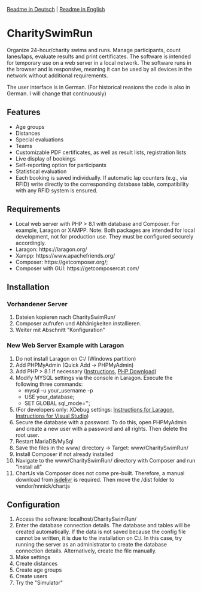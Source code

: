 
<a href="https://github.com/Endition/CharitySwimRun/blob/master/README-DE.md">Readme in Deutsch</a> | <a href="https://github.com/Endition/CharitySwimRun/blob/master/README.md">Readme in English</a>

<h1>CharitySwimRun</h1>
Organize 24-hour/charity swims and runs. Manage participants, count lanes/laps, evaluate results and print certificates.
The software is intended for temporary use on a web server in a local network. 
The software runs in the browser and is responsive, meaning it can be used by all devices in the network without additional requirements.

The user interface is in German. (For historical reasions the code is also in German. I will change that continuously)

<h2>Features</h2>
<ul>
    <li>Age groups</li>
    <li>Distances</li>
    <li>Special evaluations</li>
    <li>Teams</li>
    <li>Customizable PDF certificates, as well as result lists, registration lists</li>
    <li>Live display of bookings</li>
    <li>Self-reporting option for participants</li>
    <li>Statistical evaluation</li>
    <li>Each booking is saved individually. If automatic lap counters (e.g., via RFID) write directly to the corresponding database table, compatibility with any RFID system is ensured.</li>
</ul>

<h2>Requirements</h2>
<ul>
    <li>Local web server with PHP > 8.1 with database and Composer. For example, Laragon or XAMPP. Note: Both packages are intended for local development, not for production use. They must be configured securely accordingly.
</li>
    <li>Laragon: https://laragon.org/</li>
    <li>Xampp: https://www.apachefriends.org/</li>
    <li>Composer: https://getcomposer.org/; </li>
    <li>Composer with GUI: https://getcomposercat.com/ </li>
</ul>


<h2>Installation</h2>
<h3>Vorhandener Server</h3>
<ol>
    <li>Dateien kopieren nach CharitySwimRun/ </li>
    <li>Composer aufrufen und Abhänigkeiten installieren. </li>
    <li>Weiter mit Abschnitt "Konfiguration"</li>
</ol>

<h3>New Web Server Example with Laragon</h3>
<ol>
    <li>Do not install Laragon on C:/ (Windows partition)</li>
    <li>Add PHPMyAdmin (Quick Add -> PHPMyAdmin)</li>
    <li>Add PHP > 8.1 if necessary (<a href="https://medium.com/@oluwaseye/add-different-php-versions-to-your-laragon-installation-d2526db5c5f1">Instructions</a>, <a href="https://windows.php.net/downloads/releases/">PHP Download</a>)</li>
    <li>
        Modify MYSQL settings via the console in Laragon. Execute the following three commands:
        <ul>
            <li>mysql -u your_username -p</li>
            <li>USE your_database;</li>
            <li>SET GLOBAL sql_mode='';</li>
        </ul>
    </li>
    <li>(For developers only: XDebug settings: <a href="https://gitbook.deddy.me/laragon-xdebug-debug-php-with-vscode-on-windows/">Instructions for Laragon</a>, <a href="https://pen-y-fan.github.io/2021/08/03/How-to-Set-up-VS-Code-to-use-PHP-with-Xdebug-3-on-Windows/">Instructions for Visual Studio</a>)
    </li>
    <li>Secure the database with a password. To do this, open PHPMyAdmin and create a new user with a password and all rights. Then delete the root user.</li>
    <li>Restart MariaDB/MySql</li>
    <li>Save the files in the www/ directory -> Target: www/CharitySwimRun/</li>
    <li>Install Composer if not already installed</li>
    <li>Navigate to the www/CharitySwimRun/ directory with Composer and run "install all"</li>
    <li>ChartJs via Composer does not come pre-built. Therefore, a manual download from <a href="https://www.jsdelivr.com/package/npm/chart.js?path=dist">jsdelivr</a> is required. Then move the /dist folder to vendor/nnnick/chartjs</li>
</ol>

<h2>Configuration</h2>
<ol>
    <li>Access the software: localhost/CharitySwimRun/</li>
    <li>Enter the database connection details. The database and tables will be created automatically. If the data is not saved because the config file cannot be written, it is due to the installation on C:/. In this case, try running the server as an administrator to create the database connection details. Alternatively, create the file manually.</li>
    <li>Make settings</li>
    <li>Create distances</li>
    <li>Create age groups</li>
    <li>Create users</li>
    <li>Try the "Simulator"</li>
</ol>